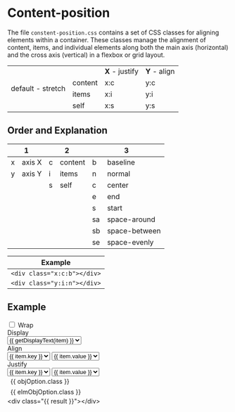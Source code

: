 <script setup>
import { ref, computed } from 'vue'; 
const $class = ref(null);

const positions = 
[
  { 
    key: "align-content",
    options: [
      { axis: "y", target: "c", suffix: "", class: "y\:c", value: "stretch" },
      { axis: "y", target: "c", suffix: "b", class: "y\:c\:b", value: "baseline" },
      { axis: "y", target: "c", suffix: "n", class: "y\:c\:n", value: "normal" },
      { axis: "y", target: "c", suffix: "c", class: "y\:c\:c", value: "center" },
      { axis: "y", target: "c", suffix: "e", class: "y\:c\:e", value: "end" },
      { axis: "y", target: "c", suffix: "s", class: "y\:c\:s", value: "start" },
      { axis: "y", target: "c", suffix: "sa", class: "y\:c\:sa", value: "space-around" },
      { axis: "y", target: "c", suffix: "sb", class: "y\:c\:sb", value: "space-between" },
      { axis: "y", target: "c", suffix: "se", class: "y\:c\:se", value: "space-evenly" },
    ],
  },
  {
    key: "align-items",
    options: [
      { axis: "y", target: "i", suffix: "", class: "y\:i", value: "stretch" },
      { axis: "y", target: "i", suffix: "b", class: "y\:i\:b", value: "baseline" },
      { axis: "y", target: "i", suffix: "c", class: "y\:i\:c", value: "center" },
      { axis: "y", target: "i", suffix: "e", class: "y\:i\:e", value: "end" },
      { axis: "y", target: "i", suffix: "s", class: "y\:i\:s", value: "start" },
    ],
  },
  {
    key: "align-self",
    options: [
      { axis: "y", target: "s", suffix: "", class: "y\:s", value: "stretch" },
      { axis: "y", target: "s", suffix: "a", class: "y\:s\:a", value: "auto" },
      { axis: "y", target: "s", suffix: "n", class: "y\:s\:n", value: "normal" },
      { axis: "y", target: "s", suffix: "b", class: "y\:s\:b", value: "baseline" },
      { axis: "y", target: "s", suffix: "c", class: "y\:s\:c", value: "center" },
      { axis: "y", target: "s", suffix: "e", class: "y\:s\:e", value: "end" },
      { axis: "y", target: "s", suffix: "s", class: "y\:s\:s", value: "start" },
    ],
  },
  {
    key: "justify-content",
    options: [
      { axis: "x", target: "c", suffix: "", class: "x\:c", value: "stretch" },
      { axis: "x", target: "c", suffix: "n", class: "x\:c\:n", value: "normal" },
      { axis: "x", target: "c", suffix: "c", class: "x\:c\:c", value: "center" },
      { axis: "x", target: "c", suffix: "e", class: "x\:c\:e", value: "end" },
      { axis: "x", target: "c", suffix: "s", class: "x\:c\:s", value: "start" },
      { axis: "x", target: "c", suffix: "sa", class: "x\:c\:sa", value: "space-around" },
      { axis: "x", target: "c", suffix: "sb", class: "x\:c\:sb", value: "space-between" },
      { axis: "x", target: "c", suffix: "se", class: "x\:c\:se", value: "space-evenly" },
    ],
  },
  {
    key: "justify-items",
    options: [
      { axis: "x", target: "i", suffix: "", class: "x\:i", value: "stretch" },
      { axis: "x", target: "i", suffix: "b", class: "x\:i\:b", value: "baseline" },
      { axis: "x", target: "i", suffix: "c", class: "x\:i\:c", value: "center" },
      { axis: "x", target: "i", suffix: "e", class: "x\:i\:e", value: "end" },
      { axis: "x", target: "i", suffix: "s", class: "x\:i\:s", value: "start" },
    ],
  },
  {
    key: "justify-self",
    options: [
      { axis: "x", target: "s", suffix: "", class: "x\:s", value: "stretch" },
      { axis: "x", target: "s", suffix: "a", class: "x\:s\:a", value: "auto" },
      { axis: "x", target: "s", suffix: "n", class: "x\:s\:n", value: "normal" },
      { axis: "x", target: "s", suffix: "b", class: "x\:s\:b", value: "baseline" },
      { axis: "x", target: "s", suffix: "c", class: "x\:s\:c", value: "center" },
      { axis: "x", target: "s", suffix: "e", class: "x\:s\:e", value: "end" },
      { axis: "x", target: "s", suffix: "s", class: "x\:s\:s", value: "start" },
    ],
  },
];

const displays = ['b', 'f', 'g'];
const hasDisplay = ref('f');

const hasWrap = ref(false);

const key = ref(positions[1].key);
const option = ref(positions[1].options[2].value);
const options = computed(() => positions.find(x => x.key === key.value).options);
const objOption = computed(() => options.value.find(x => x.value === option.value) || options.value[0].value);

const elmKey = ref(positions[3].key);
const elmOption = ref(positions[3].options[2].value);
const elmOptions = computed(() => positions.find(x => x.key === elmKey.value).options);
const elmObjOption = computed(() => elmOptions.value.find(x => x.value === elmOption.value) || elmOptions.value[0].value);

const result = computed(() => {
  const wrap = hasWrap.value ? 'wrap' : null;
  return ['d:' + hasDisplay.value, wrap, objOption.value.class, elmObjOption.value.class].filter(x => x).join(' ');
});

function getDisplayText(payload) {
  if (payload === 'b') return 'block';
  if (payload === 'f') return 'flex';
  if (payload === 'g') return 'grid';
}

function onChange(k, o) {
  const i = positions.findIndex(x => x.key === k);
  const opts = positions[i].options;
  if (opts.map(x => x.value).includes(o)) return;
  const mod = i < 3 ? option : elmOption;
  mod.value = opts[0].value;
}
</script>

# Content-position

The file `constent-position.css` contains a set of CSS classes for aligning elements within a container. These classes manage the alignment of content, items, and individual elements along both the main axis (horizontal) and the cross axis (vertical) in a flexbox or grid layout.

<table class="table">
  <tbody>
    <tr><td rowspan="4">default - stretch</td><td></td><td><strong>X</strong> - justify</td><td><strong>Y</strong> - align</td></tr>
    <tr><td>content</td><td>x:c</td><td>y:c</td></tr>
    <tr><td>items</td><td>x:i</td><td>y:i</td></tr>
    <tr><td>self</td><td>x:s</td><td>y:s</td></tr>
  </tbody>
</table>

## Order and Explanation

<div class="tables d:f wrap">
  <table class="table">
    <thead>
      <tr>
        <th colspan="2">1</th>
        <th colspan="2">2</th>
        <th colspan="2">3</th>
      </tr>
    </thead>
    <tbody>
      <tr><td>x</td><td>axis X</td><td>c</td><td>content</td><td>b</td><td>baseline</td></tr>
      <tr><td>y</td><td>axis Y</td><td>i</td><td>items</td><td>n</td><td>normal</td></tr>
      <tr><td></td><td></td><td>s</td><td>self</td><td>c</td><td>center</td></tr>
      <tr><td></td><td></td><td></td><td></td><td>e</td><td>end</td></tr>
      <tr><td></td><td></td><td></td><td></td><td>s</td><td>start</td></tr>
      <tr><td></td><td></td><td></td><td></td><td>sa</td><td>space-around</td></tr>
      <tr><td></td><td></td><td></td><td></td><td>sb</td><td>space-between</td></tr>
      <tr><td></td><td></td><td></td><td></td><td>se</td><td>space-evenly</td></tr>
    </tbody>
  </table>
  <table class="table">
    <thead>
      <tr>
        <th colspan="2">Example</th>
      </tr>
    </thead>
    <tbody>
      <tr><td><code>&lt;div class="x:c:b"&gt;&lt;/div&gt;</code></td></tr>
      <tr><td><code>&lt;div class="y:i:n"&gt;&lt;/div&gt;</code></td></tr>
    </tbody>
  </table>
</div>

## Example

<div class="d:f:y">
  <label class="sf-switch">
    <input v-model="hasWrap" type="checkbox" /> <span>Wrap</span>
  </label>
  <div class="d:f y:i:c">
    <div>
      Display
    </div>
    <select class="sf-select" v-model="hasDisplay">
      <option v-for="item in displays" :value="item" :key="item">{{ getDisplayText(item) }}</option>
    </select>
  </div>
  <div class="d:f y:i:c">
    <div>
      Align
    </div>
    <select class="sf-select" v-model="key" @change="onChange(key, option)">
      <option v-for="item in positions.slice(0, 3)" :value="item.key" :key="item.key">{{ item.key }}</option>
    </select>
    <select class="sf-select" v-model="option">
      <option v-for="item in options" :value="item.value" :key="item.value">{{ item.value }}</option>
    </select>
  </div>
  <div class="d:f y:i:c">
    <div>
      Justify
    </div>
    <select class="sf-select" v-model="elmKey" @change="onChange(elmKey, elmOption)">
      <option v-for="item in positions.slice(3)" :value="item.key" :key="item.key">{{ item.key }}</option>
    </select>
    <select class="sf-select" v-model="elmOption">
      <option v-for="item in elmOptions" :value="item.value" :key="item.value">{{ item.value }}</option>
    </select>
  </div>
  
  <div class="wrapper pos:r">
    <div class="pos:a top left axisX">{{ objOption.class }}</div>
    <div class="pos:a bottom right axisY">{{ elmObjOption.class }}</div>
    <div :class="['d:' + hasDisplay, 'box', objOption.class, elmObjOption.class, { wrap: hasWrap }]">
      <div :class="['sf-c-black:85']" />
      <div :class="['sf-c-black:85']" />
      <div :class="['sf-c-black:85']" />
    </div>
  </div>
</div>

<highlight lang="html">
&lt;div class="{{ result }}"&gt;&lt;/div&gt;
</highlight>

<style scoped>
.box {
  border: 1px solid var(--vp-c-divider);

  height: 200px;
}

.box > div {
  width: 50px;
  height: 50px;

  box-shadow: inset 0 0 1px;
}

.axisX,
.axisY {
  padding: 0.25em 0.5em;
}

.tables table {
  table-layout: fixed;
}
.table td {
  white-space: nowrap;
}
</style>

